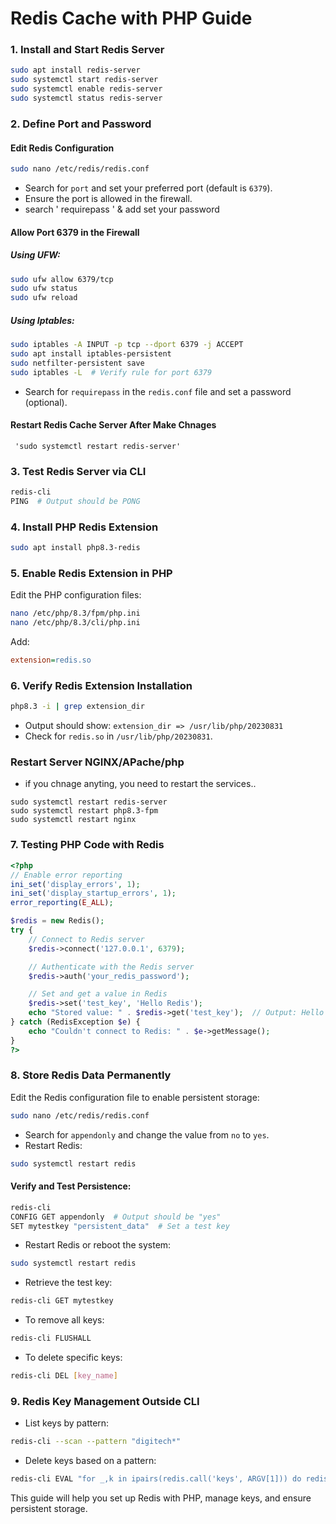 # Redis Cache with PHP Guide

### 1. Install and Start Redis Server
```bash
sudo apt install redis-server
sudo systemctl start redis-server
sudo systemctl enable redis-server
sudo systemctl status redis-server
```

### 2. Define Port and Password
#### Edit Redis Configuration
```bash
sudo nano /etc/redis/redis.conf
```

- Search for `port` and set your preferred port (default is `6379`).
- Ensure the port is allowed in the firewall.
- search ' requirepass ' & add set your password

#### Allow Port 6379 in the Firewall
##### Using UFW:
```bash
sudo ufw allow 6379/tcp
sudo ufw status
sudo ufw reload
```

##### Using Iptables:
```bash
sudo iptables -A INPUT -p tcp --dport 6379 -j ACCEPT
sudo apt install iptables-persistent
sudo netfilter-persistent save
sudo iptables -L  # Verify rule for port 6379
```

- Search for `requirepass` in the `redis.conf` file and set a password (optional).

#### Restart Redis Cache Server After Make Chnages 
     'sudo systemctl restart redis-server'
     
### 3. Test Redis Server via CLI
```bash
redis-cli
PING  # Output should be PONG
```

### 4. Install PHP Redis Extension
```bash
sudo apt install php8.3-redis
```

### 5. Enable Redis Extension in PHP
Edit the PHP configuration files:

```bash
nano /etc/php/8.3/fpm/php.ini
nano /etc/php/8.3/cli/php.ini
```
Add:
```ini
extension=redis.so
```

### 6. Verify Redis Extension Installation
```bash
php8.3 -i | grep extension_dir
```
- Output should show: `extension_dir => /usr/lib/php/20230831`
- Check for `redis.so` in `/usr/lib/php/20230831`.

### Restart Server NGINX/APache/php
- if you chnage anyting, you need to restart the services..
```
sudo systemctl restart redis-server
sudo systemctl restart php8.3-fpm
sudo systemctl restart nginx
```
### 7. Testing PHP Code with Redis
```php
<?php
// Enable error reporting
ini_set('display_errors', 1);
ini_set('display_startup_errors', 1);
error_reporting(E_ALL);

$redis = new Redis();
try {
    // Connect to Redis server
    $redis->connect('127.0.0.1', 6379);

    // Authenticate with the Redis server
    $redis->auth('your_redis_password'); 

    // Set and get a value in Redis
    $redis->set('test_key', 'Hello Redis');
    echo "Stored value: " . $redis->get('test_key');  // Output: Hello Redis
} catch (RedisException $e) {
    echo "Couldn't connect to Redis: " . $e->getMessage();
}
?>
```

### 8. Store Redis Data Permanently
Edit the Redis configuration file to enable persistent storage:
```bash
sudo nano /etc/redis/redis.conf
```
- Search for `appendonly` and change the value from `no` to `yes`.
- Restart Redis:
```bash
sudo systemctl restart redis
```

#### Verify and Test Persistence:
```bash
redis-cli
CONFIG GET appendonly  # Output should be "yes"
SET mytestkey "persistent_data"  # Set a test key
```
- Restart Redis or reboot the system:
```bash
sudo systemctl restart redis
```
- Retrieve the test key:
```bash
redis-cli GET mytestkey
```
- To remove all keys:
```bash
redis-cli FLUSHALL
```
- To delete specific keys:
```bash
redis-cli DEL [key_name]
```

### 9. Redis Key Management Outside CLI
- List keys by pattern:
```bash
redis-cli --scan --pattern "digitech*"
```
- Delete keys based on a pattern:
```bash
redis-cli EVAL "for _,k in ipairs(redis.call('keys', ARGV[1])) do redis.call('del', k) end" 0 "digitech*"
```

This guide will help you set up Redis with PHP, manage keys, and ensure persistent storage.
